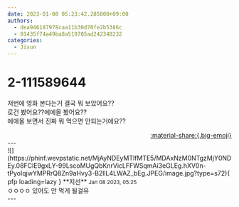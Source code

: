 ```yaml
---
date: 2023-01-08 05:23:42.285000+09:00
authors:
  - dea946187978caa11b30d70fe2b5386c
  - 01435f74a49ba8a519705ad242348232
categories:
  - Jisun
---
```


# 2-111589644

<div class="post-container" markdown="1">
<div class="content-container md-sidebar__scrollwrap" markdown="1">

저번에 영화 본다는거 결국 뭐 보았어요?? <br>로건 봤어요??에에올 봤어요??<br>에에올 보면서 진짜 뭐 먹으면 안되는거에요??

</div>
</div>

<div style="text-align: right;" markdown="1">
<a href="https://weverse.io/fromis9/fanpost/2-111589644" style="text-align: right;">:material-share:{.big-emoji}</a>
</div>
---

<div class="comments-container md-sidebar__scrollwrap" markdown="1">
<div class="comment" markdown="1">
<div class='id-container' markdown="1">
![](https://phinf.wevpstatic.net/MjAyNDEyMTlfMTE5/MDAxNzM0NTgzMjY0NDEy.08FClE9gxLY-99LscoMUgQbKnrVicLFFWSqmAi3eGLEg.hXV0n-tPyoIqjwYMPRrQ8Zn9aHvy3-B2llL4LWAZ_bEg.JPEG/image.jpg?type=s72){ pfp loading=lazy }
**<span class="artist">지선</span>** <small>Jan 08 2023, 05:25</small><br>
</div>
<div class='comment-body' markdown="1">
ㅇㅇㅇㅇ 있어도 안 먹게 될걸유
</div>
</div>
</div>
---
